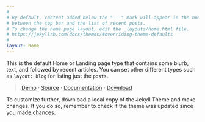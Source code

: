 ```yaml
---
#
# By default, content added below the "---" mark will appear in the home page
# between the top bar and the list of recent posts.
# To change the home page layout, edit the _layouts/home.html file.
# https://jekyllrb.com/docs/themes/#overriding-theme-defaults
#
layout: home
---
```


This is the default Home or Landing page type that contains some blurb, text, and followed by recent articles. You can set other different types such as `layout: blog` for listing just the `posts`.

> [Demo](https://oinam.github.io/oinam-jekyll/)
> ⋅
> [Source](https://github.com/oinam/oinam-jekyll)
> ⋅
> [Documentation](https://github.com/oinam/oinam-jekyll#readme)
> ⋅
> [Download](https://github.com/oinam/oinam-jekyll/archive/refs/heads/main.zip)

To customize further, download a local copy of the Jekyll Theme and make changes. If you do so, remember to check if the theme was updated since you made chances.